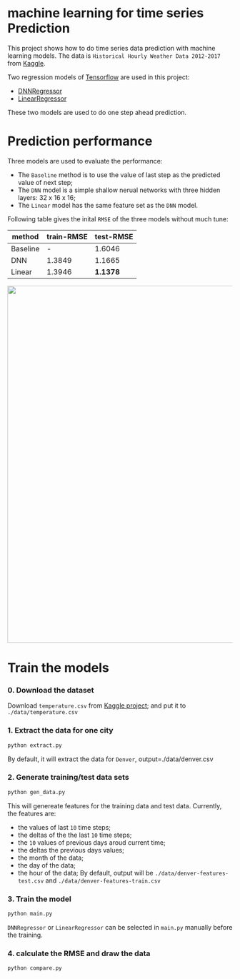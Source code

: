 # machine learning for time series Prediction

This project shows how to do time series data prediction with machine learning models.
The data is `Historical Hourly Weather Data 2012-2017` from [Kaggle](https://www.kaggle.com/selfishgene/historical-hourly-weather-data#temperature.csv).

Two regression models of [Tensorflow](https://www.tensorflow.org) are used in this project: 
* [DNNRegressor](https://www.tensorflow.org/api_docs/python/tf/estimator/DNNRegressor)  
* [LinearRegressor](https://www.tensorflow.org/api_docs/python/tf/estimator/LinearRegressor)

These two models are used to do one step ahead prediction.


# Prediction performance
Three models are used to evaluate the performance:

* The `Baseline` method is to use the value of last step as the predicted value of next step;
* The `DNN` model is a simple shallow nerual networks with three hidden layers: 32 x 16 x 16;
* The `Linear` model has the same feature set as the `DNN` model.

Following table gives the inital `RMSE` of the three models without much tune:

|method| train-RMSE | test-RMSE|
|-|-|-|
|Baseline |-| 1.6046 |
|DNN | 1.3849 | 1.1665 | 
|Linear | 1.3946 |**1.1378** |

<div >
<img width="800" src="https://user-images.githubusercontent.com/27221807/42130796-2e2696fa-7cbd-11e8-99c9-c84ccd720131.png">
</div>

# Train the models

### 0. Download the dataset
Download `temperature.csv` from [Kaggle project](https://www.kaggle.com/selfishgene/historical-hourly-weather-data#temperature.csv);
and put it to `./data/temperature.csv`

### 1. Extract the data for one city
```bash
python extract.py
```
By default, it will extract the data for `Denver`, output=./data/denver.csv


### 2. Generate training/test data sets
```bash
python gen_data.py
```
This will genereate features for the training data and test data. Currently, the features are:
* the values of last `10` time steps;
* the deltas of the the last `10` time steps;
* the `10` values of previous days aroud current time;
* the deltas the previous days values;
* the month of the data;
* the day of the data;
* the hour of the data;
By default, output will be `./data/denver-features-test.csv` and `./data/denver-features-train.csv`

### 3. Train the model
```bash
python main.py
```
 `DNNRegressor` or `LinearRegressor` can be selected in `main.py` manually before the training. 
 
 ### 4. calculate the RMSE and draw the data
 ```bash
 python compare.py
 ```
 

